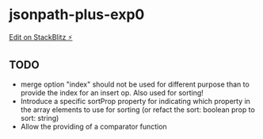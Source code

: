 # jsonpath-plus-exp0

[Edit on StackBlitz ⚡️](https://stackblitz.com/edit/rxjs-p7boik)

## TODO

- merge option "index" should not be used for different purpose than to provide the index for an insert op. Also used for sorting!
- Introduce a specific sortProp property for indicating which property in the array elements to use for sorting (or refact the sort: boolean prop to sort: string)
- Allow the providing of a comparator function
